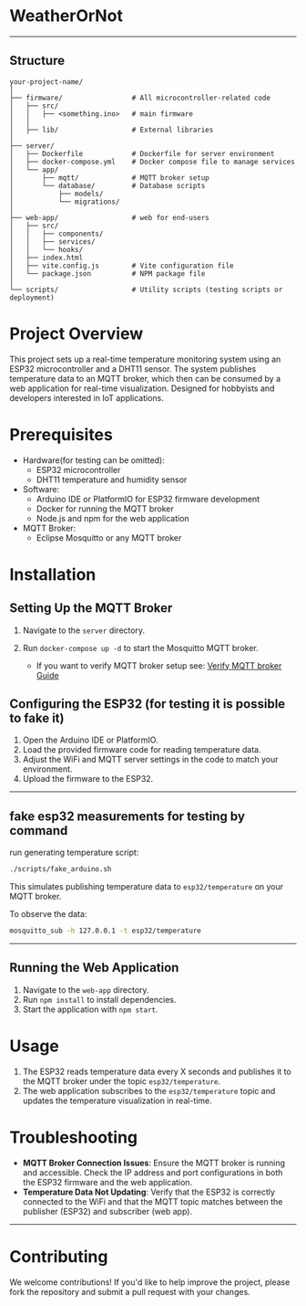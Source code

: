 # WeatherOrNot
---

## Structure
```          
your-project-name/
│
├── firmware/                 # All microcontroller-related code
│   ├── src/                  
│   │   ├── <something.ino>   # main firmware
│   │  
│   ├── lib/                  # External libraries
│
├── server/                  
│   ├── Dockerfile            # Dockerfile for server environment
│   ├── docker-compose.yml    # Docker compose file to manage services
│   └── app/                  
│       ├── mqtt/             # MQTT broker setup
│       └── database/         # Database scripts
│           ├── models/       
│           └── migrations/   
│
├── web-app/                  # web for end-users
│   ├── src/                  
│   │   ├── components/       
│   │   ├── services/        
│   │   └── hooks/            
│   ├── index.html            
│   ├── vite.config.js        # Vite configuration file
│   └── package.json          # NPM package file
│
└── scripts/                  # Utility scripts (testing scripts or deployment)
```

# Project Overview

This project sets up a real-time temperature monitoring system using an ESP32 microcontroller and a DHT11 sensor. The system publishes temperature data to an MQTT broker, which then can be consumed by a web application for real-time visualization. Designed for hobbyists and developers interested in IoT applications.

# Prerequisites

- Hardware(for testing can be omitted):
  - ESP32 microcontroller
  - DHT11 temperature and humidity sensor
- Software:
  - Arduino IDE or PlatformIO for ESP32 firmware development
  - Docker for running the MQTT broker
  - Node.js and npm for the web application
- MQTT Broker:
  - Eclipse Mosquitto or any MQTT broker


# Installation

## Setting Up the MQTT Broker

1. Navigate to the `server` directory.
2. Run `docker-compose up -d` to start the Mosquitto MQTT broker.

   - If you want to verify MQTT broker setup see: [Verify MQTT broker Guide](server/)

## Configuring the ESP32 (for testing it is possible to fake it)

1. Open the Arduino IDE or PlatformIO.
2. Load the provided firmware code for reading temperature data.
3. Adjust the WiFi and MQTT server settings in the code to match your environment.
4. Upload the firmware to the ESP32.

---

## fake esp32 measurements for testing by command

run generating temperature script:
```bash
./scripts/fake_arduino.sh
```

This simulates publishing temperature data to `esp32/temperature` on your MQTT broker.

To observe the data:
```bash
mosquitto_sub -h 127.0.0.1 -t esp32/temperature
```

---

## Running the Web Application

1. Navigate to the `web-app` directory.
2. Run `npm install` to install dependencies.
3. Start the application with `npm start`.


# Usage

1. The ESP32 reads temperature data every X seconds and publishes it to the MQTT broker under the topic `esp32/temperature`.
2. The web application subscribes to the `esp32/temperature` topic and updates the temperature visualization in real-time.


# Troubleshooting

- **MQTT Broker Connection Issues**: Ensure the MQTT broker is running and accessible. Check the IP address and port configurations in both the ESP32 firmware and the web application.
- **Temperature Data Not Updating**: Verify that the ESP32 is correctly connected to the WiFi and that the MQTT topic matches between the publisher (ESP32) and subscriber (web app).


--- 

# Contributing

We welcome contributions! If you'd like to help improve the project, please fork the repository and submit a pull request with your changes.



